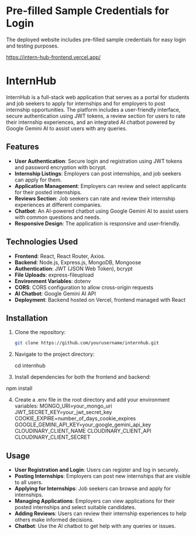 # Pre-filled Sample Credentials for Login

The deployed website includes pre-filled sample credentials for easy login and testing purposes.

https://intern-hub-frontend.vercel.app/

# InternHub

InternHub is a full-stack web application that serves as a portal for students and job seekers to apply for internships and for employers to post internship opportunities. The platform includes a user-friendly interface, secure authentication using JWT tokens, a review section for users to rate their internship experiences, and an integrated AI chatbot powered by Google Gemini AI to assist users with any queries.

## Features

- **User Authentication**: Secure login and registration using JWT tokens and password encryption with bcrypt.
- **Internship Listings**: Employers can post internships, and job seekers can apply for them.
- **Application Management**: Employers can review and select applicants for their posted internships.
- **Reviews Section**: Job seekers can rate and review their internship experiences at different companies.
- **Chatbot**: An AI-powered chatbot using Google Gemini AI to assist users with common questions and needs.
- **Responsive Design**: The application is responsive and user-friendly.

## Technologies Used

- **Frontend**: React, React Router, Axios.
- **Backend**: Node.js, Express.js, MongoDB, Mongoose
- **Authentication**: JWT (JSON Web Token), bcrypt
- **File Uploads**: express-fileupload
- **Environment Variables**: dotenv
- **CORS**: CORS configuration to allow cross-origin requests
- **AI Chatbot**: Google Gemini AI API
- **Deployment**: Backend hosted on Vercel, frontend managed with React

## Installation

1. Clone the repository:

   ```bash
   git clone https://github.com/yourusername/internhub.git

2. Navigate to the project directory:

   cd internhub

3. Install dependencies for both the frontend and backend:

npm install

4. Create a .env file in the root directory and add your environment variables:
MONGO_URI=your_mongo_uri
JWT_SECRET_KEY=your_jwt_secret_key
COOKIE_EXPIRE=number_of_days_cookie_expires
GOOGLE_GEMINI_API_KEY=your_google_gemini_api_key
CLOUDINARY_CLIENT_NAME 
CLOUDINARY_CLIENT_API 
CLOUDINARY_CLIENT_SECRET

## Usage

- **User Registration and Login**: Users can register and log in securely.
- **Posting Internships**: Employers can post new internships that are visible to all users.
- **Applying for Internships**: Job seekers can browse and apply for internships.
- **Managing Applications**: Employers can view applications for their posted internships and select suitable candidates.
- **Adding Reviews**: Users can review their internship experiences to help others make informed decisions.
- **Chatbot**: Use the AI chatbot to get help with any queries or issues.



   
